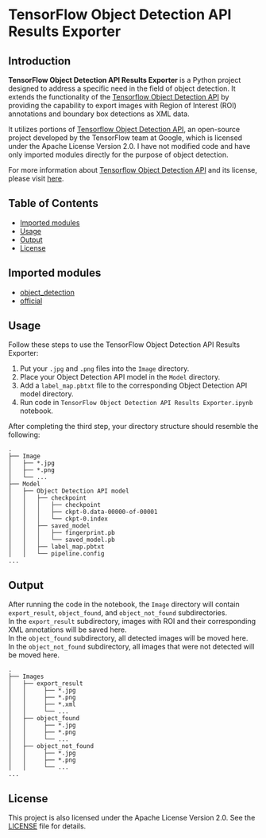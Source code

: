 # TensorFlow Object Detection API Results Exporter

## Introduction

<b>TensorFlow Object Detection API Results Exporter</b> is a Python project designed to address a specific need in the field of object detection. It extends the functionality of the [Tensorflow Object Detection API](https://github.com/tensorflow/models/tree/master/research/object_detection) by providing the capability to export images with Region of Interest (ROI) annotations and boundary box detections as XML data.

It utilizes portions of [Tensorflow Object Detection API](https://github.com/tensorflow/models/tree/master/research/object_detection), an open-source project developed by the TensorFlow team at Google, which is licensed under the Apache License Version 2.0. I have not modified code and have only imported modules directly for the purpose of object detection.

For more information about [Tensorflow Object Detection API](https://github.com/tensorflow/models/tree/master/research/object_detection) and its license, please visit  [here](https://github.com/tensorflow/models/blob/master/LICENSE).

## Table of Contents
- [Imported modules](#imported-modules)
- [Usage](#usage)
- [Output](#output)
- [License](#license)

## Imported modules

- [object_detection](https://github.com/tensorflow/models/tree/master/research/object_detection)
- [official](https://github.com/tensorflow/models/tree/master/official)

## Usage

Follow these steps to use the TensorFlow Object Detection API Results Exporter:

1. Put your `.jpg` and `.png` files into the `Image` directory.
2. Place your Object Detection API model in the `Model` directory.
3. Add a `label_map.pbtxt` file to the corresponding Object Detection API model directory.
4. Run code in `TensorFlow Object Detection API Results Exporter.ipynb` notebook.

After completing the third step, your directory structure should resemble the following:
```
.
├── Image
│   ├── *.jpg
│   ├── *.png
│   └── ...
├── Model
│   ├── Object Detection API model
│   │   ├── checkpoint
│   │   │   ├── checkpoint
│   │   │   ├── ckpt-0.data-00000-of-00001
│   │   │   └── ckpt-0.index
│   │   ├── saved_model
│   │   │   ├── fingerprint.pb
│   │   │   └── saved_model.pb
│   │   ├── label_map.pbtxt
│   │   └── pipeline.config
...
```

## Output

After running the code in the notebook, the `Image` directory will contain `export_result`, `object_found`, and `object_not_found` subdirectories.<br>
In the `export_result` subdirectory, images with ROI and their corresponding XML annotations will be saved here.<br>
In the `object_found` subdirectory, all detected images will be moved here.<br>
In the `object_not_found` subdirectory, all images that were not detected will be moved here.

```
.
├── Images
│   ├── export_result
│   │     ├── *.jpg
│   │     ├── *.png
│   │     ├── *.xml
│   │     └── ...
│   ├── object_found
│   │     ├── *.jpg
│   │     ├── *.png
│   │     └── ...
│   ├── object_not_found
│   │     ├── *.jpg
│   │     ├── *.png
│   │     └── ...
...
```

## License

This project is also licensed under the Apache License Version 2.0. See the [LICENSE](LICENSE) file for details.
